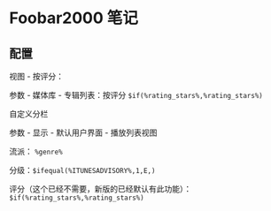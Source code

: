 # Foobar2000 笔记

## 配置

视图 - 按评分：

参数 - 媒体库 - 专辑列表：按评分 `$if(%rating_stars%,%rating_stars%)`

自定义分栏

参数 - 显示 - 默认用户界面 - 播放列表视图

流派： `%genre%`

分级：`$ifequal(%ITUNESADVISORY%,1,E,)`

评分（这个已经不需要，新版的已经默认有此功能）：`$if(%rating_stars%,%rating_stars%)`
